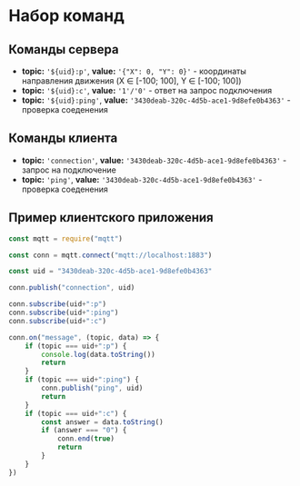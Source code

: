 # Набор команд

## Команды сервера

* **topic:** `'${uid}:p'`, **value:** `'{"X": 0, "Y": 0}'` - координаты направления движения (X ∈ [-100; 100], Y ∈ [-100; 100])
* **topic:** `'${uid}:c'`, **value:** `'1'/'0'` - ответ на запрос подключения
* **topic:** `'${uid}:ping'`, **value:** `'3430deab-320c-4d5b-ace1-9d8efe0b4363'` - проверка соеденения

## Команды клиента

* **topic:** `'connection'`, **value:** `'3430deab-320c-4d5b-ace1-9d8efe0b4363'` - запрос на подключение
* **topic:** `'ping'`, **value:** `'3430deab-320c-4d5b-ace1-9d8efe0b4363'` - проверка соеденения

## Пример клиентского приложения

```js
const mqtt = require("mqtt")

const conn = mqtt.connect("mqtt://localhost:1883")

const uid = "3430deab-320c-4d5b-ace1-9d8efe0b4363"

conn.publish("connection", uid)

conn.subscribe(uid+":p")
conn.subscribe(uid+":ping")
conn.subscribe(uid+":c")

conn.on("message", (topic, data) => {
    if (topic === uid+":p") {
        console.log(data.toString())
        return
    }
    if (topic === uid+":ping") {
        conn.publish("ping", uid)
        return
    }
    if (topic === uid+":c") {
        const answer = data.toString()
        if (answer === "0") {
            conn.end(true)
            return
        }
    }
})
```
